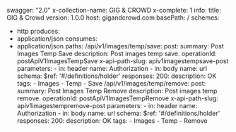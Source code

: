 swagger: "2.0"
x-collection-name: GIG & CROWD
x-complete: 1
info:
  title: GIG & Crowd
  version: 1.0.0
host: gigandcrowd.com
basePath: /
schemes:
- http
produces:
- application/json
consumes:
- application/json
paths:
  /api/v1/images/temp/save:
    post:
      summary: Post Images Temp Save
      description: Post images temp save.
      operationId: postApiV1ImagesTempSave
      x-api-path-slug: apiv1imagestempsave-post
      parameters:
      - in: header
        name: Authorization
      - in: body
        name: url
        schema:
          $ref: '#/definitions/holder'
      responses:
        200:
          description: OK
      tags:
      - Images
      - Temp
      - Save
  /api/v1/images/temp/remove:
    post:
      summary: Post Images Temp Remove
      description: Post images temp remove.
      operationId: postApiV1ImagesTempRemove
      x-api-path-slug: apiv1imagestempremove-post
      parameters:
      - in: header
        name: Authorization
      - in: body
        name: url
        schema:
          $ref: '#/definitions/holder'
      responses:
        200:
          description: OK
      tags:
      - Images
      - Temp
      - Remove